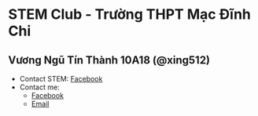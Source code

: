 # STEM Club - Trường THPT Mạc Đĩnh Chi
## Vương Ngũ Tín Thành 10A18 (@xing512)

* Contact STEM: [Facebook](https://www.facebook.com/stemmdc/)
* Contact me:
  * [Facebook](https://www.facebook.com/Xing512/)
  * [Email](mailto:xing0512@hotmail.com)
  
